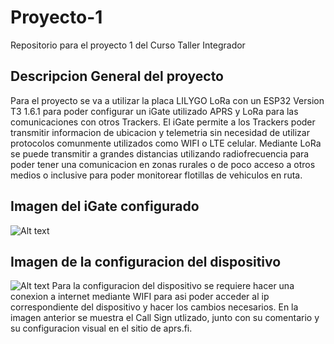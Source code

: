# Proyecto-1
Repositorio para el proyecto 1 del Curso Taller Integrador

## Descripcion General del proyecto
Para el proyecto se va a utilizar la placa LILYGO LoRa con un ESP32 Version T3 1.6.1 para poder configurar un iGate utilizado APRS y LoRa para las comunicaciones con otros Trackers. El iGate permite a los Trackers poder transmitir informacion de ubicacion y telemetria sin necesidad de utilizar protocolos comunmente utilizados como WIFI o LTE celular. Mediante LoRa se puede transmitir a grandes distancias utilizando radiofrecuencia para poder tener una comunicacion en zonas rurales o de poco acceso a otros medios o inclusive para poder monitorear flotillas de vehiculos en ruta. 

## Imagen del iGate configurado
![Alt text](./Documentación/Imagenes/20240522_115032.jpg "Imagen de la configuracion del dispositivo")
## Imagen de la configuracion del dispositivo
![Alt text](./Documentación/Imagenes/Settings.png "Imagen del iGate")
Para la configuracion del dispositivo se requiere hacer una conexion a internet mediante WIFI para asi poder acceder al ip correspondiente del dispositivo y hacer los cambios necesarios. En la imagen anterior se muestra el Call Sign utlizado, junto con su comentario y su configuracion visual en el sitio de aprs.fi.
